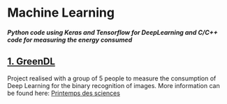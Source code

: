 # Machine Learning
#### *Python code using Keras and Tensorflow for DeepLearning and C/C++ code for measuring the energy consumed*

## [1. GreenDL](https://github.com/ALEXIOSTER/GreenDL)

Project realised with a group of 5 people to measure the consumption of Deep Learning for the binary recognition of images. More information can be found here: [Printemps des sciences](https://sciences.brussels/printemps/projet-expo/greendl/)
